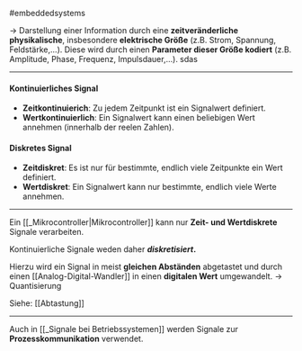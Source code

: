 #embeddedsystems 

-> Darstellung einer Information durch eine **zeitveränderliche physikalische**, insbesondere **elektrische Größe** (z.B. Strom, Spannung, Feldstärke,...).
Diese wird durch einen **Parameter dieser Größe kodiert** (z.B. Amplitude, Phase, Frequenz, Impulsdauer,...). sdas

--------------------------------------------------

#### Kontinuierliches Signal

* **Zeitkontinuierich**: Zu jedem Zeitpunkt ist ein Signalwert definiert.
* **Wertkontinuierlich**: Ein Signalwert kann einen beliebigen Wert annehmen (innerhalb der reelen Zahlen).


#### Diskretes Signal

* **Zeitdiskret**: Es ist nur für bestimmte, endlich viele Zeitpunkte ein Wert definiert.
* **Wertdiskret**: Ein Signalwert kann nur bestimmte, endlich viele Werte annehmen.


---------------------------------------------------

Ein [[_Mikrocontroller|Mikrocontroller]] kann nur **Zeit- und Wertdiskrete** Signale verarbeiten.

Kontinuierliche Signale weden daher ***diskretisiert*.**

Hierzu wird ein Signal in meist **gleichen Abständen** abgetastet und durch einen [[Analog-Digital-Wandler]] in einen **digitalen Wert** umgewandelt. -> Quantisierung

Siehe: [[Abtastung]]

___

Auch in [[_Signale bei Betriebssystemen]] werden Signale zur **Prozesskommunikation** verwendet.